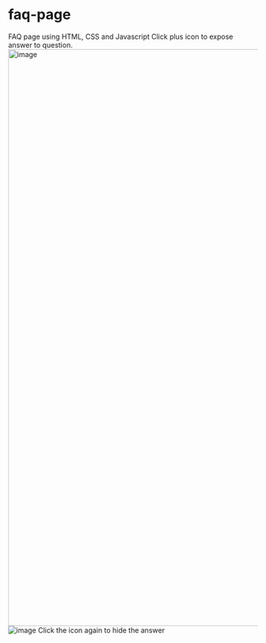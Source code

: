 # faq-page
FAQ page using HTML, CSS and Javascript 
Click plus icon to expose answer to question.
<img width="1164" alt="image" src="https://user-images.githubusercontent.com/98546426/220000537-8ccbb674-8847-464c-989a-5646fc72e4b4.png">
![image](https://user-images.githubusercontent.com/98546426/220000565-2f47e65c-36a0-4f45-a7be-209fca5dfeb6.png)
Click the icon again to hide the answer
